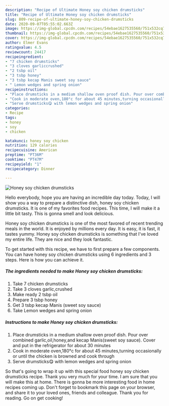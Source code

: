 ```yaml
---
description: "Recipe of Ultimate Honey soy chicken drumsticks"
title: "Recipe of Ultimate Honey soy chicken drumsticks"
slug: 809-recipe-of-ultimate-honey-soy-chicken-drumsticks
date: 2020-09-07T05:55:02.663Z
image: https://img-global.cpcdn.com/recipes/54ebae1627535560/751x532cq70/honey-soy-chicken-drumsticks-recipe-main-photo.jpg
thumbnail: https://img-global.cpcdn.com/recipes/54ebae1627535560/751x532cq70/honey-soy-chicken-drumsticks-recipe-main-photo.jpg
cover: https://img-global.cpcdn.com/recipes/54ebae1627535560/751x532cq70/honey-soy-chicken-drumsticks-recipe-main-photo.jpg
author: Elmer Evans
ratingvalue: 4.5
reviewcount: 24417
recipeingredient:
- "7 chicken drumsticks"
- "3 cloves garliccrushed"
- "2 tsbp oil"
- "3 tsbp honey"
- "3 tsbp kecap Manis sweet soy sauce"
- " Lemon wedges and spring onion"
recipeinstructions:
- "Place drumsticks in a medium shallow oven proof dish. Pour over combined garlic,oil,honey,and kecap Manis(sweet soy sauce). Cover and put in the refrigerator for about 30 minutes"
- "Cook in moderate oven,180°c for about 45 minutes,turning occasionally or until the chicken is browned and cook through"
- "Serve drumsticks😋 with lemon wedges and spring onion"
categories:
- Recipe
tags:
- honey
- soy
- chicken

katakunci: honey soy chicken 
nutrition: 129 calories
recipecuisine: American
preptime: "PT36M"
cooktime: "PT47M"
recipeyield: "1"
recipecategory: Dinner

---
```



![Honey soy chicken drumsticks](https://img-global.cpcdn.com/recipes/54ebae1627535560/751x532cq70/honey-soy-chicken-drumsticks-recipe-main-photo.jpg)

Hello everybody, hope you are having an incredible day today. Today, I will show you a way to prepare a distinctive dish, honey soy chicken drumsticks. It is one of my favorites food recipes. This time, I will make it a little bit tasty. This is gonna smell and look delicious.

Honey soy chicken drumsticks is one of the most favored of recent trending meals in the world. It is enjoyed by millions every day. It is easy, it is fast, it tastes yummy. Honey soy chicken drumsticks is something that I've loved my entire life. They are nice and they look fantastic.




To get started with this recipe, we have to first prepare a few components. You can have honey soy chicken drumsticks using 6 ingredients and 3 steps. Here is how you can achieve it.

<!--inarticleads1-->

##### The ingredients needed to make Honey soy chicken drumsticks:

1. Take 7 chicken drumsticks
1. Take 3 cloves garlic,crushed
1. Make ready 2 tsbp oil
1. Prepare 3 tsbp honey
1. Get 3 tsbp kecap Manis (sweet soy sauce)
1. Take  Lemon wedges and spring onion




<!--inarticleads2-->

##### Instructions to make Honey soy chicken drumsticks:

1. Place drumsticks in a medium shallow oven proof dish. Pour over combined garlic,oil,honey,and kecap Manis(sweet soy sauce). Cover and put in the refrigerator for about 30 minutes
1. Cook in moderate oven,180°c for about 45 minutes,turning occasionally or until the chicken is browned and cook through
1. Serve drumsticks😋 with lemon wedges and spring onion




So that's going to wrap it up with this special food honey soy chicken drumsticks recipe. Thank you very much for your time. I am sure that you will make this at home. There is gonna be more interesting food in home recipes coming up. Don't forget to bookmark this page on your browser, and share it to your loved ones, friends and colleague. Thank you for reading. Go on get cooking!
